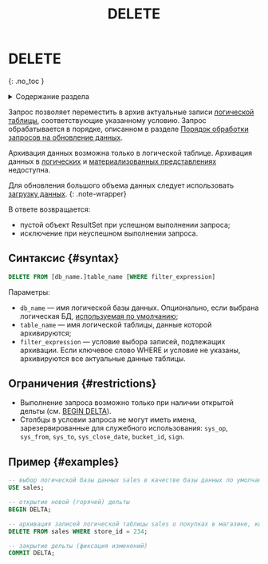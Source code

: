 ﻿---
layout: default
title: DELETE
nav_order: 17
parent: Запросы SQL+
grand_parent: Справочная информация
has_children: false
has_toc: false
---

# DELETE
{: .no_toc }

<details markdown="block">
  <summary>
    Содержание раздела
  </summary>
  {: .text-delta }
1. TOC
{:toc}
</details>

Запрос позволяет переместить в архив актуальные записи [логической таблицы](../../../overview/main_concepts/logical_table/logical_table.md), 
соответствующие указанному условию. Запрос обрабатывается в порядке, описанном в разделе
[Порядок обработки запросов на обновление данных](../../../overview/interactions/llw_processing/llw_processing.md).

Архивация данных возможна только в логической таблице. Архивация данных в 
[логических](../../../overview/main_concepts/logical_view/logical_view.md)
и [материализованных представлениях](../../../overview/main_concepts/materialized_view/materialized_view.md)
недоступна.

Для обновления большого объема данных следует использовать 
[загрузку данных](../../../working_with_system/data_upload/data_upload.md).
{: .note-wrapper}

В ответе возвращается:
*   пустой объект ResultSet при успешном выполнении запроса;
*   исключение при неуспешном выполнении запроса.

## Синтаксис {#syntax}

```sql
DELETE FROM [db_name.]table_name [WHERE filter_expression]
```

Параметры:
*   `db_name` — имя логической базы данных. Опционально, если выбрана логическая БД,
    [используемая по умолчанию](../../../working_with_system/other_features/default_db_set-up/default_db_set-up.md);
*   `table_name` — имя логической таблицы, данные которой архивируются;
*   `filter_expression` — условие выбора записей, подлежащих архивации. Если ключевое слово WHERE и условие не указаны, 
    архивируются все актуальные данные таблицы.

## Ограничения {#restrictions}

* Выполнение запроса возможно только при наличии открытой дельты (см. [BEGIN DELTA](../BEGIN_DELTA/BEGIN_DELTA.md)).
* Столбцы в условии запроса не могут иметь имена, зарезервированные для служебного использования: `sys_op`, `sys_from`,
  `sys_to`, `sys_close_date`, `bucket_id`, `sign`. 

## Пример {#examples}

```sql
-- выбор логической базы данных sales в качестве базы данных по умолчанию
USE sales;

-- открытие новой (горячей) дельты
BEGIN DELTA;

-- архивация записей логической таблицы sales о покупках в магазине, который был закрыт
DELETE FROM sales WHERE store_id = 234;

-- закрытие дельты (фиксация изменений)
COMMIT DELTA;
```